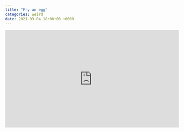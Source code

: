 ```yaml
---
title: "Fry an egg"
categories: weird
date: 2021-03-04 18:00:00 +0000
---
```

<div><iframe width="560" height="315" src="https://www.youtube-nocookie.com/embed/L7Ce5c2mZgA" frameborder="0" allow="accelerometer; autoplay; clipboard-write; encrypted-media; gyroscope; picture-in-picture" allowfullscreen></iframe></div>